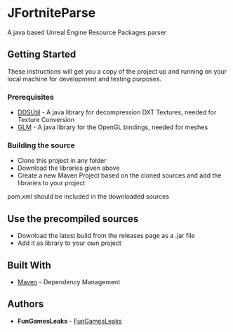 # JFortniteParse

A java based Unreal Engine Resource Packages parser

## Getting Started

These instructions will get you a copy of the project up and running on your local machine for development and testing purposes.

### Prerequisites

* [DDSUtil](https://www65.zippyshare.com/v/UGKKwijC/file.html) - A java library for decompression DXT Textures, needed for Texture Conversion
* [GLM](https://www65.zippyshare.com/v/oD9j9MIj/file.html) - A java library for the OpenGL bindings, needed for meshes

### Building the source

* Clone this project in any folder
* Download the libraries given above
* Create a new Maven Project based on the cloned sources and add the libraries to your project

pom.xml should be included in the downloaded sources

## Use the precompiled sources

* Download the latest build from the releases page as a .jar file
* Add it as library to your own project



## Built With

* [Maven](https://maven.apache.org/) - Dependency Management

## Authors

* **FunGamesLeaks** - [FunGamesLeaks](https://github.com/FunGamesLeaks)